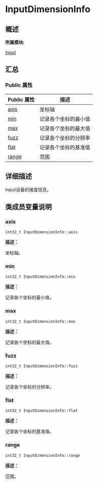 # InputDimensionInfo


## **概述**

**所属模块:**

[Input](_input.md)


## **汇总**


### Public 属性

  | Public&nbsp;属性 | 描述 | 
| -------- | -------- |
| [axis](#axis) | 坐标轴 | 
| [min](#min) | 记录各个坐标的最小值 | 
| [max](#max)  | 记录各个坐标的最大值 |
| [fuzz](#fuzz)  | 记录各个坐标的分辨率 |
| [flat](#flat)  | 记录各个坐标的基准值 |
| [range](#range)  | 范围 |

## **详细描述**

Input设备的维度信息。


## **类成员变量说明**


### axis

```
int32_t InputDimensionInfo::axis
```

**描述：**

坐标轴。

### min

```
int32_t InputDimensionInfo::min
```

**描述：**

记录各个坐标的最小值。

### max

```
int32_t InputDimensionInfo::max
```

**描述：**

记录各个坐标的最大值。

### fuzz

```
int32_t InputDimensionInfo::fuzz
```

**描述：**

记录各个坐标的分辨率。

### flat

```
int32_t InputDimensionInfo::flat
```

**描述：**

记录各个坐标的基准值。

### range

```
int32_t InputDimensionInfo::range
```

**描述：**

范围。